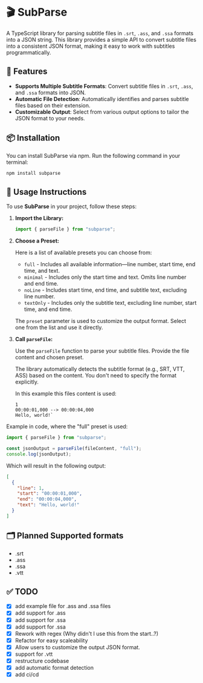# 🎬 SubParse

A TypeScript library for parsing subtitle files in `.srt`, `.ass`, and `.ssa` formats into a JSON string. This library provides a simple API to convert subtitle files into a consistent JSON format, making it easy to work with subtitles programmatically.

## 🚀 Features

- **Supports Multiple Subtitle Formats**: Convert subtitle files in `.srt`, `.ass`, and `.ssa` formats into JSON.
- **Automatic File Detection**: Automatically identifies and parses subtitle files based on their extension.
- **Customizable Output**: Select from various output options to tailor the JSON format to your needs.

## 📦 Installation

You can install SubParse via npm. Run the following command in your terminal:

```bash
npm install subparse
```

## 📜 Usage Instructions

To use **SubParse** in your project, follow these steps:

1. **Import the Library:**

   ```typescript
   import { parseFile } from "subparse";
   ```

2. **Choose a Preset:**

   Here is a list of available presets you can choose from:

   - `full` - Includes all available information—line number, start time, end time, and text.
   - `minimal` - Includes only the start time and text. Omits line number and end time.
   - `noLine` - Includes start time, end time, and subtitle text, excluding line number.
   - `textOnly` - Includes only the subtitle text, excluding line number, start time, and end time.

   The `preset` parameter is used to customize the output format. Select one from the list and use it directly.

3. **Call `parseFile`:**

   Use the `parseFile` function to parse your subtitle files. Provide the file content and chosen preset.

   The library automatically detects the subtitle format (e.g., SRT, VTT, ASS) based on the content. You don't need to specify the format explicitly.

   In this example this files content is used:

   ```srt
   1
   00:00:01,000 --> 00:00:04,000
   Hello, world!`
   ```

Example in code, where the "full" preset is used:

```typescript
import { parseFile } from "subparse";

const jsonOutput = parseFile(fileContent, "full");
console.log(jsonOutput);
```

Which will result in the following output:

```json
[
  {
    "line": 1,
    "start": "00:00:01,000",
    "end": "00:00:04,000",
    "text": "Hello, world!"
  }
]
```

## 🗂️ Planned Supported formats

- .srt
- .ass
- .ssa
- .vtt

## ✅ TODO

- [x] add example file for .ass and .ssa files
- [x] add support for .ass
- [x] add support for .ssa
- [x] add support for .ssa
- [x] Rework with regex (Why didn't I use this from the start..?)
- [x] Refactor for easy scaleability
- [x] Allow users to customize the output JSON format.
- [x] support for .vtt
- [x] restructure codebase
- [x] add automatic format detection
- [x] add ci/cd

